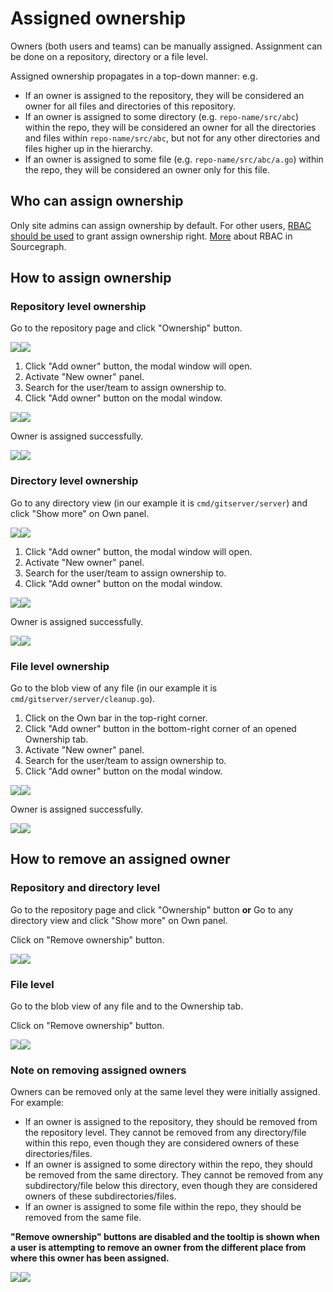 # Assigned ownership

Owners (both users and teams) can be manually assigned. Assignment can be done on a repository, directory or a file level.

Assigned ownership propagates in a top-down manner: e.g.
- If an owner is assigned to the repository, they will be considered an owner for all files and directories of this repository.
- If an owner is assigned to some directory (e.g. `repo-name/src/abc`) within the repo, they will be considered an owner for all the directories and files within `repo-name/src/abc`, but not for any other directories and files higher up in the hierarchy.
- If an owner is assigned to some file (e.g. `repo-name/src/abc/a.go`) within the repo, they will be considered an owner only for this file.

## Who can assign ownership

Only site admins can assign ownership by default. For other users, [RBAC should be used](../admin/access_control/ownership.md) to grant assign ownership right.
[More](../admin/access_control/index.md) about RBAC in Sourcegraph.

## How to assign ownership

### Repository level ownership

Go to the repository page and click "Ownership" button.

<picture title="Repository page with Ownership button selected"><img class="theme-dark-only" src="https://storage.googleapis.com/sourcegraph-assets/docs/own/assigned-ownership-1-dark.png"><img class="theme-light-only" src="https://storage.googleapis.com/sourcegraph-assets/docs/own/assigned-ownership-1-lightv2.png"></picture>

1. Click "Add owner" button, the modal window will open.
2. Activate "New owner" panel.
3. Search for the user/team to assign ownership to.
4. Click "Add owner" button on the modal window.

<picture title="Add repository owner"><img class="theme-dark-only" src="https://storage.googleapis.com/sourcegraph-assets/docs/own/assigned-owners-2-dark.png"><img class="theme-light-only" src="https://storage.googleapis.com/sourcegraph-assets/docs/own/assigned-owners-2-light.png"></picture>

Owner is assigned successfully.

<picture title="Repository owner added"><img class="theme-dark-only" src="https://storage.googleapis.com/sourcegraph-assets/docs/own/assigned-owners-3-dark.png"><img class="theme-light-only" src="https://storage.googleapis.com/sourcegraph-assets/docs/own/assigned-owners-3-light.png"></picture>

### Directory level ownership

Go to any directory view (in our example it is `cmd/gitserver/server`) and click "Show more" on Own panel.

<picture title="Repository page with Ownership button selected"><img class="theme-dark-only" src="https://storage.googleapis.com/sourcegraph-assets/docs/own/assigned-owners-dir-1-dark.png"><img class="theme-light-only" src="https://storage.googleapis.com/sourcegraph-assets/docs/own/assigned-owners-dir-1-light.png"></picture>

1. Click "Add owner" button, the modal window will open.
2. Activate "New owner" panel.
3. Search for the user/team to assign ownership to.
4. Click "Add owner" button on the modal window.

<picture title="Add repository owner"><img class="theme-dark-only" src="https://storage.googleapis.com/sourcegraph-assets/docs/own/assigned-owners-2-dark.png"><img class="theme-light-only" src="https://storage.googleapis.com/sourcegraph-assets/docs/own/assigned-owners-2-light.png"></picture>

Owner is assigned successfully.

<picture title="Repository owner added"><img class="theme-dark-only" src="https://storage.googleapis.com/sourcegraph-assets/docs/own/assigned-owners-3-dark.png"><img class="theme-light-only" src="https://storage.googleapis.com/sourcegraph-assets/docs/own/assigned-owners-3-light.png"></picture>

### File level ownership

Go to the blob view of any file (in our example it is `cmd/gitserver/server/cleanup.go`).

1. Click on the Own bar in the top-right corner.
2. Click "Add owner" button in the bottom-right corner of an opened Ownership tab.
3. Activate "New owner" panel.
4. Search for the user/team to assign ownership to.
5. Click "Add owner" button on the modal window.

<picture title="Add repository owner"><img class="theme-dark-only" src="https://storage.googleapis.com/sourcegraph-assets/docs/own/assigned-owners-dir-2-dark.png"><img class="theme-light-only" src="https://storage.googleapis.com/sourcegraph-assets/docs/own/assigned-owners-dir-2-light.png"></picture>

Owner is assigned successfully.

<picture title="Repository owner added"><img class="theme-dark-only" src="https://storage.googleapis.com/sourcegraph-assets/docs/own/assigned-owners-dir-3-dark.png"><img class="theme-light-only" src="https://storage.googleapis.com/sourcegraph-assets/docs/own/assigned-owners-dir-3-light.png"></picture>

## How to remove an assigned owner

### Repository and directory level

Go to the repository page and click "Ownership" button **or** Go to any directory view and click "Show more" on Own panel.

Click on "Remove ownership" button.

<picture title="Repository/directory owner removed"><img class="theme-dark-only" src="https://storage.googleapis.com/sourcegraph-assets/docs/own/assigned-owners-remove-repo-1-dark.png"><img class="theme-light-only" src="https://storage.googleapis.com/sourcegraph-assets/docs/own/assigned-owners-remove-repo-1-light.png"></picture>

### File level

Go to the blob view of any file and to the Ownership tab.

Click on "Remove ownership" button.

<picture title="File owner removed"><img class="theme-dark-only" src="https://storage.googleapis.com/sourcegraph-assets/docs/own/assigned-owners-remove-file-1-dark.png"><img class="theme-light-only" src="https://storage.googleapis.com/sourcegraph-assets/docs/own/assigned-owners-remove-file-1-light.png"></picture>

### Note on removing assigned owners

Owners can be removed only at the same level they were initially assigned. For example:
- If an owner is assigned to the repository, they should be removed from the repository level. They cannot be removed from any directory/file within this repo, even though they are considered owners of these directories/files.
- If an owner is assigned to some directory within the repo, they should be removed from the same directory. They cannot be removed from any subdirectory/file below this directory, even though they are considered owners of these subdirectories/files.
- If an owner is assigned to some file within the repo, they should be removed from the same file.

**"Remove ownership" buttons are disabled and the tooltip is shown when a user is attempting to remove an owner from the different place from where this owner has been assigned.**

<picture title="Remove ownership disabled tooltip"><img class="theme-dark-only" src="https://storage.googleapis.com/sourcegraph-assets/docs/own/assigned-owners-cannot-remove-dark.png"><img class="theme-light-only" src="https://storage.googleapis.com/sourcegraph-assets/docs/own/assigned-owners-cannot-remove-light.png"></picture>
